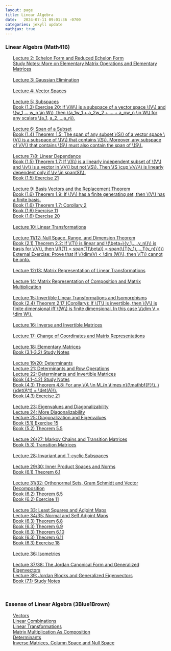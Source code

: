 ```yaml
---
layout: page
title: Linear Algebra
date:   2024-07-11 09:01:36 -0700
categories: jekyll update
mathjax: true
---
```

<!------------------------------------------------------------------->  
<h3> Linear Algebra (Math416) </h3>
<ul style="list-style-type:none;">
	   <li><a href="/jekyll/update/2024/07/21/lec02-rref.html">
        Lecture 2: Echelon Form and Reduced Echelon Form
       </a></li>
       <li><a href="/jekyll/update/2024/07/23/elementary-matrices.html">
        Study Notes: More on Elementary Matrix Operations and Elementary Matrices
       </a></li>
	   <!------------------------------------------------------------------->  
	   <br>
       <li><a href="/jekyll/update/2024/07/22/lec03-gaussian-elimination.html">
        Lecture 3: Gaussian Elimination
       </a></li>
	   <!------------------------------------------------------------------->  
	   <br>
       <li><a href="/jekyll/update/2024/07/17/lec04-vector-spaces.html">
        Lecture 4: Vector Spaces
       </a></li>
	   <!------------------------------------------------------------------->  
	   <br>
       <li><a href="/jekyll/update/2024/07/19/lec05-subspaces.html">
        Lecture 5: Subspaces
       </a></li>
       <li><a href="/jekyll/update/2024/08/16/lec05-exercise-20.html">
        Book (1.3) Exercise 20: If \(W\) is a subspace of a vector space \(V\) and \(w_1,...,w_n \in W\), then \(a_1w_1 + a_2w_2 + ... + a_nw_n \in W\) for any scalars \(a_1, a_2,...,a_n\).
       </a></li>
	   <!------------------------------------------------------------------->  
	   <br>
       <li><a href="/jekyll/update/2024/07/20/lec06-span-of-a-subset.html">
        Lecture 6: Span of a Subset
       </a></li>
       <li><a href="/jekyll/update/2024/08/15/lec06-theorem-1.5.html">
        Book (1.4) Theorem 1.5: The span of any subset \(S\) of a vector space \(V\) is a subspace of \(V\) that contains \(S\). Moreover, any subspace of \(V\) that contains \(S\) must also contain the span of \(S\).
       </a></li>
	   <!------------------------------------------------------------------->  
	   <br>
       <li><a href="/jekyll/update/2024/07/24/lec07-linear-dependance.html">
        Lecture 7/8: Linear Dependance
       </a></li>
       <li><a href="/jekyll/update/2024/07/31/1-6-theorem-1.7.html">
        Book (1.5) Theorem 1.7: If \(S\) is a linearly independent subset of \(V\) and \(v\) is a vector in \(V\) but not \(S\). Then \(S \cup \{v\}\) is linearly dependent only if \(v \in span(S)\).
       </a></li>
       <li><a href="/jekyll/update/2024/08/01/1-5-ex-21.html">
        Book (1.5) Exercise 21
       </a></li>
	   <!------------------------------------------------------------------->  
	   <br>
       <li><a href="/jekyll/update/2024/07/26/lec09-basis-vectors-replacement-theorem.html">
        Lecture 9: Basis Vectors and the Replacement Theorem
       </a></li>
       <li><a href="/jekyll/update/2024/07/30/1-6-theorem-1.9.html">
        Book (1.6) Theorem 1.9: If \(V\) has a finite generating set, then \(V\) has a finite basis.
       </a></li>
       <li><a href="/jekyll/update/2024/08/02/1-6-corollary-2.html">
        Book (1.6) Theorem 1.7: Corollary 2
       </a></li>
       <li><a href="/jekyll/update/2024/08/04/1-6-ex-11.html">
        Book (1.6) Exercise 11
       </a></li>
       <li><a href="/jekyll/update/2024/08/03/1-6-ex-20.html">
        Book (1.6) Exercise 20
       </a></li>
	   <!------------------------------------------------------------------->  
	   <br>
       <li><a href="/jekyll/update/2024/07/27/lec10-linear-transformations.html">
        Lecture 10: Linear Transformations
       </a></li>
	   <!------------------------------------------------------------------->  
	   <br>
       <li><a href="/jekyll/update/2024/07/28/lec11-null-space-range-and-dimension-theorem.html">
        Lecture 11/12: Null Space, Range, and Dimension Theorem
       </a></li>
       <li><a href="/jekyll/update/2024/08/14/lec11-theorem-2.2.html">
        Book (2.1) Theorem 2.2: If \(T\) is linear and \(\beta=\{v_1,...,v_n\}\) is basis for \(V\), then \(R(T) = span(T(\beta)) = span(\{T(v_1),...,T(v_n)\})\) 
       </a></li>
       <li><a href="/jekyll/update/2024/08/12/lec11-ex-0.html">
        External Exercise: Prove that if \(\dim(V) < \dim (W)\), then \(T\) cannot be onto.
       </a></li>
	   <!------------------------------------------------------------------->  
	   <br>
       <li><a href="/jekyll/update/2024/08/05/lec13-more-linear-transformations.html">
        Lecture 12/13: Matrix Representation of Linear Transformations
       </a></li>
	   <!--
       <li><a href="/jekyll/update/2024/08/17/lec13-exercise-12.html">
        Book (2.2) Exercise 12
       </a></li>
	   -->
	   <!------------------------------------------------------------------->  
	   <br>
       <li><a href="/jekyll/update/2024/08/06/lec14-composition-matrix-multiplication.html">
        Lecture 14: Matrix Representation of Composition and Matrix Multiplication
       </a></li>
	   <!------------------------------------------------------------------->  
	   <br>
       <li><a href="/jekyll/update/2024/08/07/lec15-inverse-and-invertible-linear-maps.html">
        Lecture 15: Invertible Linear Transformations and Isomorphisms
       </a></li>
       <li><a href="/jekyll/update/2024/08/13/lec15-corollary-2.17.html">
        Book (2.4) Theorem 2.17 (Corollary): If \(T\) is invertible, then \(V\) is finite dimensional iff \(W\) is finite dimensional. In this case \(\dim V = \dim W\).
       </a></li>
	   <!------------------------------------------------------------------->  
	   <br>
       <li><a href="/jekyll/update/2024/08/08/lec16-inverse-and-invertible-matrices.html">
        Lecture 16: Inverse and Invertible Matrices
       </a></li>
	   <!------------------------------------------------------------------->  
	   <br>
       <li><a href="/jekyll/update/2024/08/09/lec17-change-of-coordinates.html">
        Lecture 17: Change of Coordinates and Matrix Representations
       </a></li>
	   <!------------------------------------------------------------------->  
	   <br>
       <li><a href="/jekyll/update/2024/08/10/lec18-elementary-matrices.html">
        Lecture 18: Elementary Matrices
       </a></li>
       <li><a href="/jekyll/update/2024/09/18/3.1-3.2.html">
        Book (3.1-3.2) Study Notes
       </a></li>
	   <!------------------------------------------------------------------->  
	   <br>
       <li><a href="/jekyll/update/2024/08/11/lec19-determinants.html">
        Lecture 19/20: Determinants
       </a></li>
       <li><a href="/jekyll/update/2024/08/18/lec21-determinants-row-operations.html">
        Lecture 21: Determinants and Row Operations
       </a></li>
       <li><a href="/jekyll/update/2024/08/19/lec22-determinants-invertible-matrices.html">
        Lecture 22: Determinants and Invertible Matrices
       </a></li>
       <li><a href="/jekyll/update/2024/09/19/4.1-4.2.html">
        Book (4.1-4.2) Study Notes
       </a></li>
       <li><a href="/jekyll/update/2024/08/26/lec20-theorem-4.8.html">
        Book (4.3) Theorem 4.8: For any \(A \in M_{n \times n}(\mathbf{F}\), \(\det(A^t) = \det(A)\).
       </a></li>
       <li><a href="/jekyll/update/2024/08/31/lec20-4.3-exercise-21.html">
        Book (4.3) Exercise 21
       </a></li>
	   <!------------------------------------------------------------------->  
	   <br>
       <li><a href="/jekyll/update/2024/08/20/lec23-eigenvalues-and-diagonalizability.html">
        Lecture 23: Eigenvalues and Diagonalizability
       </a></li>
       <li><a href="/jekyll/update/2024/08/21/lec24-more-diagonalizability.html">
        Lecture 24: More Diagonalizability
       </a></li>
       <li><a href="/jekyll/update/2024/08/22/lec25-diagonalization-eigenvalues.html">
        Lecture 25: Diagonalization and Eigenvalues
       </a></li>
       <li><a href="/jekyll/update/2024/08/27/lec25-5.1-exercises-15.html">
        Book (5.1) Exercise 15
       </a></li>
       <li><a href="/jekyll/update/2024/08/28/lec25-theorem-5.5.html">
        Book (5.2) Theorem 5.5
       </a></li>
	   <!------------------------------------------------------------------->  
	   <br>
       <li><a href="/jekyll/update/2024/08/23/lec26-markov-chains.html">
        Lecture 26/27: Markov Chains and Transition Matrices
       </a></li>
       <li><a href="/jekyll/update/2024/08/30/lec26-5.3-transition-matrices.html">
        Book (5.3) Transition Matrices
       </a></li>
	   <!------------------------------------------------------------------->  
	   <br>
       <li><a href="/jekyll/update/2024/08/24/lec28-invariant-subspaces.html">
        Lecture 28: Invariant and T-cyclic Subspaces
       </a></li>
	   <!------------------------------------------------------------------->  
	   <br>
       <li><a href="/jekyll/update/2024/08/25/lec29-inner-product-spaces.html">
        Lecture 29/30: Inner Product Spaces and Norms
       </a></li>
       <li><a href="/jekyll/update/2024/09/11/6.1-theorem-6.1.html">
        Book (6.1) Theorem 6.1
       </a></li>
	   <!------------------------------------------------------------------->  
	   <br>
       <li><a href="/jekyll/update/2024/09/01/lec31-orthonormal-orthogonal-sets.html">
        Lecture 31/32: Orthonormal Sets, Gram Schmidt and Vector Decomposition
       </a></li>
       <li><a href="/jekyll/update/2024/09/09/6.2-theorem-6.5.html">
        Book (6.2) Theorem 6.5
       </a></li>
       <li><a href="/jekyll/update/2024/09/10/6.2-exercise-11.html">
        Book (6.2) Exercise 11
       </a></li>
	   <!------------------------------------------------------------------->  
	   <br>
       <li><a href="/jekyll/update/2024/09/03/lec33-adjoint-maps.html">
        Lecture 33: Least Squares and Adjoint Maps
       </a></li>
       <li><a href="/jekyll/update/2024/09/04/lec34-normal-adjoint-maps.html">
        Lecture 34/35: Normal and Self Adjoint Maps
       </a></li>
       <li><a href="/jekyll/update/2024/09/06/6.3-theorem-6.8.html">
        Book (6.3) Theorem 6.8
       </a></li>
       <li><a href="/jekyll/update/2024/09/07/6.3-theorem-6.9.html">
        Book (6.3) Theorem 6.9
       </a></li>
       <li><a href="/jekyll/update/2024/09/08/6.3-theorem-6.10.html">
        Book (6.3) Theorem 6.10
       </a></li>
       <li><a href="/jekyll/update/2024/09/13/6.3-theorem-6.11.html">
        Book (6.3) Theorem 6.11
       </a></li>
       <li><a href="/jekyll/update/2024/09/11/6.3-exercise-18.html">
        Book (6.3) Exercise 18
       </a></li>
	   <!------------------------------------------------------------------->  
	   <br>
       <li><a href="/jekyll/update/2024/09/14/lec36-isometries.html">
        Lecture 36: Isometries
       </a></li>
	   <br>
       <li><a href="/jekyll/update/2024/09/15/lec37-jordan-canonical-form.html">
        Lecture 37/38: The Jordan Canonical Form and Generalized Eigenvectors
       </a></li>
       <li><a href="/jekyll/update/2024/09/16/lec39-jordan-blocks-generalized-eigenvectors.html">
        Lecture 39: Jordan Blocks and Generalized Eigenvectors
       </a></li>
       <li><a href="/jekyll/update/2024/09/17/7.1.html">
        Book (7.1) Study Notes
       </a></li>
   </ul>
<br>
<!------------------------------------------------------------------->  
<h3> Essense of Linear Algebra (3Blue1Brown) </h3>
<ul style="list-style-type:none;">
       <li><a href="/jekyll/update/2023/09/11/vectors.html">
           Vectors
       </a></li>
       <li><a href="/jekyll/update/2023/09/12/linear-combinations.html">
           Linear Combinations
       </a></li>
       <li><a href="/jekyll/update/2023/09/22/linear-transformations.html">
           Linear Transformations
       </a></li>
       <li><a href="/jekyll/update/2023/09/25/matrix-multiplication-as-composition.html">
           Matrix Multiplication As Composition
       </a></li>
       <li><a href="/jekyll/update/2023/09/26/determinants.html">
           Determinants
       </a></li>
       <li><a href="/jekyll/update/2023/09/27/system-of-linear-equations.html">
           Inverse Matrices, Column Space and Null Space 
       </a></li>
	   <!--
       <li><a href="/jekyll/update/2023/09/29/dot-product.html">
           Dot Product
       </a></li>
       <li><a href="/jekyll/update/2023/10/02/cross-product.html">
           Cross Product
       </a></li>
	   -->
   </ul>
<br>